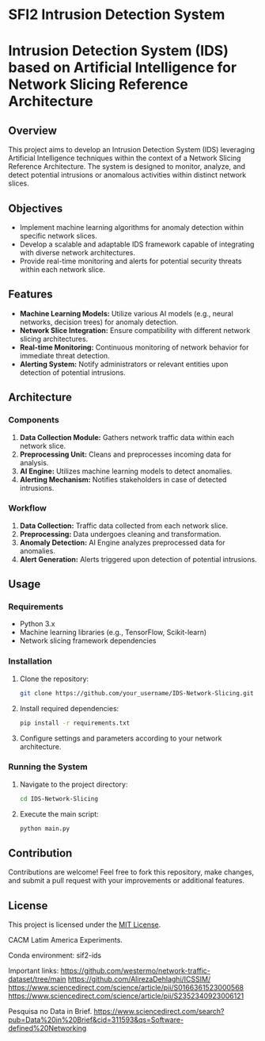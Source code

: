 # SFI2 Intrusion Detection System


# Intrusion Detection System (IDS) based on Artificial Intelligence for Network Slicing Reference Architecture

## Overview

This project aims to develop an Intrusion Detection System (IDS) leveraging Artificial Intelligence techniques within the context of a Network Slicing Reference Architecture. The system is designed to monitor, analyze, and detect potential intrusions or anomalous activities within distinct network slices.

## Objectives

- Implement machine learning algorithms for anomaly detection within specific network slices.
- Develop a scalable and adaptable IDS framework capable of integrating with diverse network architectures.
- Provide real-time monitoring and alerts for potential security threats within each network slice.

## Features

- **Machine Learning Models:** Utilize various AI models (e.g., neural networks, decision trees) for anomaly detection.
- **Network Slice Integration:** Ensure compatibility with different network slicing architectures.
- **Real-time Monitoring:** Continuous monitoring of network behavior for immediate threat detection.
- **Alerting System:** Notify administrators or relevant entities upon detection of potential intrusions.

## Architecture

### Components

1. **Data Collection Module:** Gathers network traffic data within each network slice.
2. **Preprocessing Unit:** Cleans and preprocesses incoming data for analysis.
3. **AI Engine:** Utilizes machine learning models to detect anomalies.
4. **Alerting Mechanism:** Notifies stakeholders in case of detected intrusions.

### Workflow

1. **Data Collection:** Traffic data collected from each network slice.
2. **Preprocessing:** Data undergoes cleaning and transformation.
3. **Anomaly Detection:** AI Engine analyzes preprocessed data for anomalies.
4. **Alert Generation:** Alerts triggered upon detection of potential intrusions.

## Usage

### Requirements

- Python 3.x
- Machine learning libraries (e.g., TensorFlow, Scikit-learn)
- Network slicing framework dependencies

### Installation

1. Clone the repository:

    ```bash
    git clone https://github.com/your_username/IDS-Network-Slicing.git
    ```

2. Install required dependencies:

    ```bash
    pip install -r requirements.txt
    ```

3. Configure settings and parameters according to your network architecture.

### Running the System

1. Navigate to the project directory:

    ```bash
    cd IDS-Network-Slicing
    ```

2. Execute the main script:

    ```bash
    python main.py
    ```

## Contribution

Contributions are welcome! Feel free to fork this repository, make changes, and submit a pull request with your improvements or additional features.

## License

This project is licensed under the [MIT License](LICENSE).

CACM Latim America Experiments.

<to-be-filled>

Conda environment: sif2-ids

Important links:
https://github.com/westermo/network-traffic-dataset/tree/main
https://github.com/AlirezaDehlaghi/ICSSIM/
https://www.sciencedirect.com/science/article/pii/S0166361523000568
https://www.sciencedirect.com/science/article/pii/S2352340923006121

Pesquisa no Data in Brief.
https://www.sciencedirect.com/search?pub=Data%20in%20Brief&cid=311593&qs=Software-defined%20Networking
